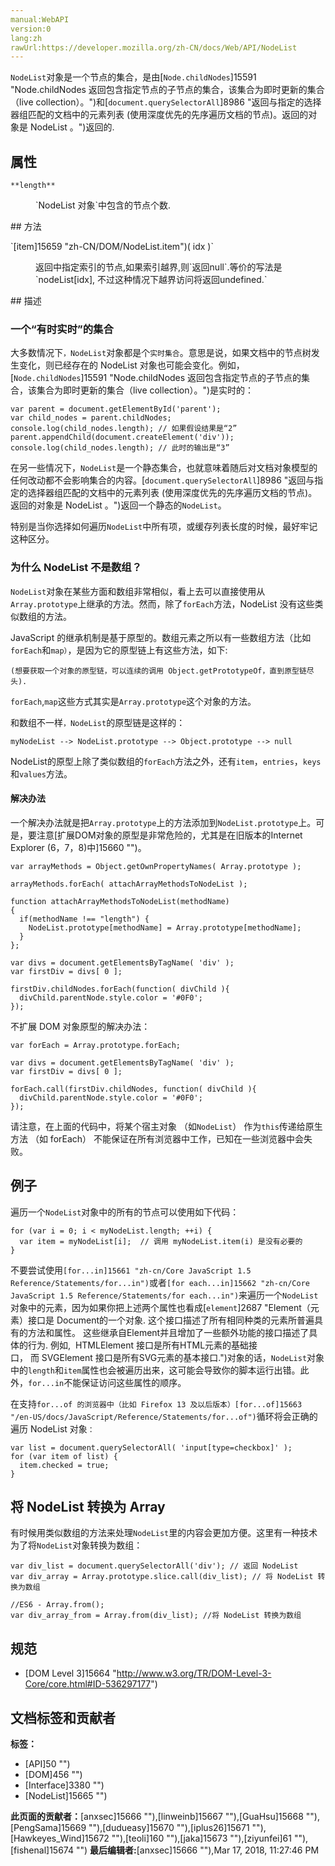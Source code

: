 ```yaml
---
manual:WebAPI
version:0
lang:zh
rawUrl:https://developer.mozilla.org/zh-CN/docs/Web/API/NodeList
---
```






`NodeList`对象是一个节点的集合，是由[`Node.childNodes`]15591 "Node.childNodes  返回包含指定节点的子节点的集合，该集合为即时更新的集合（live collection）。")和[`document.querySelectorAll`]8986 "返回与指定的选择器组匹配的文档中的元素列表 (使用深度优先的先序遍历文档的节点)。返回的对象是 NodeList 。")返回的.


## 属性<a name="属性"></a>


`**length**`

<dl><dd>`NodeList 对象`中包含的节点个数.</dd></dl>
## 方法<a name="方法"></a>
<dl><dt>`[item]15659 "zh-CN/DOM/NodeList.item")( idx )`</dt></dl><dl><dd>返回中指定索引的节点,如果索引越界,则`返回null`.等价的写法是`nodeList[idx], 不过这种情况下越界访问将返回undefined.`</dd></dl>
## 描述<a name="描述"></a>

### 一个“有时实时”的集合<a name="一个“有时实时”的集合"></a>


大多数情况下`，NodeList`对象都是个`实时集合`。意思是说，如果文档中的节点树发生变化，则已经存在的 NodeList 对象也可能会变化。例如，[`Node.childNodes`]15591 "Node.childNodes  返回包含指定节点的子节点的集合，该集合为即时更新的集合（live collection）。")是实时的：


```
var parent = document.getElementById('parent');
var child_nodes = parent.childNodes;
console.log(child_nodes.length); // 如果假设结果是“2”
parent.appendChild(document.createElement('div'));
console.log(child_nodes.length); // 此时的输出是“3”
```


在另一些情况下，`NodeList`是一个静态集合，也就意味着随后对文档对象模型的任何改动都不会影响集合的内容。[`document.querySelectorAll`]8986 "返回与指定的选择器组匹配的文档中的元素列表 (使用深度优先的先序遍历文档的节点)。返回的对象是 NodeList 。")返回一个静态的`NodeList`。



特别是当你选择如何遍历`NodeList`中所有项，或缓存列表长度的时候，最好牢记这种区分。


### 为什么 NodeList 不是数组？<a name="为什么_NodeList_不是数组？"></a>


`NodeList`对象在某些方面和数组非常相似，看上去可以直接使用从`Array.prototype`上继承的方法。然而，除了`forEach`方法，NodeList 没有这些类似数组的方法。



JavaScript 的继承机制是基于原型的。数组元素之所以有一些数组方法（比如`forEach`和`map）`，是因为它的原型链上有这些方法，如下:



`(想要获取一个对象的原型链，可以连续的调用 Object.getPrototypeOf，直到原型链尽头).`



`forEach`,`map`这些方式其实是`Array.prototype`这个对象的方法。



和数组不一样`，NodeList`的原型链是这样的：



`myNodeList --> NodeList.prototype --> Object.prototype --> null`



NodeList的原型上除了类似数组的`forEach`方法之外，还有`item`，`entries`，`keys`和`values`方法。


#### 解决办法<a name="解决办法"></a>


一个解决办法就是把`Array.prototype`上的方法添加到`NodeList.prototype`上。可是，要注意[扩展DOM对象的原型是非常危险的，尤其是在旧版本的Internet Explorer (6，7，8)中]15660 "")。


```
var arrayMethods = Object.getOwnPropertyNames( Array.prototype );

arrayMethods.forEach( attachArrayMethodsToNodeList );

function attachArrayMethodsToNodeList(methodName)
{
  if(methodName !== "length") {
    NodeList.prototype[methodName] = Array.prototype[methodName];
  }
};
 
var divs = document.getElementsByTagName( 'div' );
var firstDiv = divs[ 0 ];

firstDiv.childNodes.forEach(function( divChild ){
  divChild.parentNode.style.color = '#0F0';
});
```


不扩展 DOM 对象原型的解决办法：


```
var forEach = Array.prototype.forEach;

var divs = document.getElementsByTagName( 'div' );
var firstDiv = divs[ 0 ];

forEach.call(firstDiv.childNodes, function( divChild ){
  divChild.parentNode.style.color = '#0F0';
});
```


请注意，在上面的代码中，将某个宿主对象 （如`NodeList`） 作为`this`传递给原生方法 （如 forEach） 不能保证在所有浏览器中工作，已知在一些浏览器中会失败。



## 例子<a name="例子"></a>


遍历一个`NodeList`对象中的所有的节点可以使用如下代码：


```
for (var i = 0; i < myNodeList.length; ++i) {
  var item = myNodeList[i];  // 调用 myNodeList.item(i) 是没有必要的
}
```


不要尝试使用`[for...in]15661 "zh-cn/Core JavaScript 1.5 Reference/Statements/for...in")`或者`[for each...in]15662 "zh-cn/Core JavaScript 1.5 Reference/Statements/for each...in")`来遍历一个`NodeList`对象中的元素，因为如果你把上述两个属性也看成[`element`]2687 "Element（元素）接口是 Document的一个对象. 这个接口描述了所有相同种类的元素所普遍具有的方法和属性。 这些继承自Element并且增加了一些额外功能的接口描述了具体的行为. 例如,  HTMLElement 接口是所有HTML元素的基础接口， 而 SVGElement 接口是所有SVG元素的基本接口.")对象的话，`NodeList`对象中的`length`和`item`属性也会被遍历出来，这可能会导致你的脚本运行出错。此外，`for...in`不能保证访问这些属性的顺序。



在支持`for...of 的浏览器中（比如 Firefox 13 及以后版本）[for...of]15663 "/en-US/docs/JavaScript/Reference/Statements/for...of")`循环将会正确的遍历 NodeList 对象`：`


```
var list = document.querySelectorAll( 'input[type=checkbox]' );
for (var item of list) {
  item.checked = true;
}
```

## 将 NodeList 转换为 Array<a name="将_NodeList_转换为_Array"></a>


有时候用类似数组的方法来处理`NodeList`里的内容会更加方便。这里有一种技术为了将`NodeList`对象转换为数组：


```
var div_list = document.querySelectorAll('div'); // 返回 NodeList
var div_array = Array.prototype.slice.call(div_list); // 将 NodeList 转换为数组

//ES6 - Array.from();
var div_array_from = Array.from(div_list); //将 NodeList 转换为数组
```

## <a name="sect1"></a>

## 规范<a name="规范"></a>

* [DOM Level 3]15664 "http://www.w3.org/TR/DOM-Level-3-Core/core.html#ID-536297177")



## 文档标签和贡献者
**标签：**
* [API]50 "")
* [DOM]456 "")
* [Interface]3380 "")
* [NodeList]15665 "")

**此页面的贡献者：**[anxsec]15666 ""),[linweinb]15667 ""),[GuaHsu]15668 ""),[PengSama]15669 ""),[dudueasy]15670 ""),[iplus26]15671 ""),[Hawkeyes_Wind]15672 ""),[teoli]160 ""),[jaka]15673 ""),[ziyunfei]61 ""),[fishenal]15674 "")
**最后编辑者:**[anxsec]15666 ""),<time>Mar 17, 2018, 11:27:46 PM</time>


